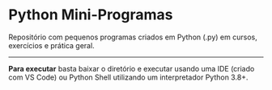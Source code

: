 # Python Mini-Programas

Repositório com pequenos programas criados em Python (.py) em cursos, exercícios e prática geral.

---

**Para executar** basta baixar o diretório e executar usando uma IDE (criado com VS Code) ou Python Shell utilizando um interpretador Python 3.8+.
